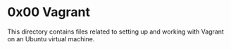 # 0x00 Vagrant

This directory contains files related to setting up and working with Vagrant on an Ubuntu virtual machine.
